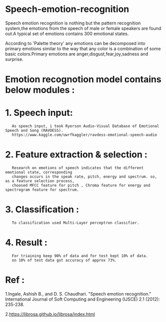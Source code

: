 # Speech-emotion-recognition
Speech emotion recognition is nothing but the pattern recognition system,the emotions from the speech of male or female speakers are found out.A typical set of emotions contains 300 emotional states.

According to 'Palette theory' any emotions can be decomposed into primary emotions similar to the way that any color is a combination of some basic colors.Primary emotions are anger,disgust,fear,joy,sadness and surprise.

# Emotion recognotion model contains below modules :
# 1. Speech input:
       As speech input, i took Ryerson Audio-Visual Database of Emotional Speech and Song (RAVDESS).
       https://www.kaggle.com/uwrfkaggler/ravdess-emotional-speech-audio
# 2. Feature extraction & selection :
       Research on emotions of speech indicates that the different emotional state, corresponding
       changes occurs in the speak rate, pitch, energy and spectrum. so, as a feature selection process,
       choosed MFCC feature for pitch , Chroma feature for energy and spectrogram feature for spectrum.
# 3. Classification :
       To classification used Multi-Layer perceptron classifier.
# 4. Result :
       For triaining keep 90% of data and for test kept 10% of data.
       on 10% of test data got accuracy of approx 73%.
       
# Ref :
1.Ingale, Ashish B., and D. S. Chaudhari. "Speech emotion recognition." International Journal of Soft Computing and Engineering (IJSCE) 2.1 (2012): 235-238.

2.https://librosa.github.io/librosa/index.html
